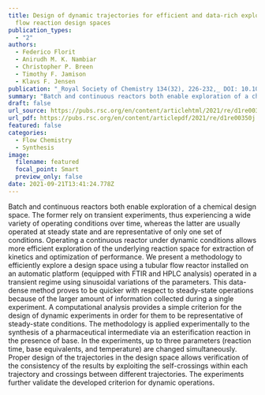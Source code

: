 ```yaml
---
title: Design of dynamic trajectories for efficient and data-rich exploration of
  flow reaction design spaces
publication_types:
  - "2"
authors:
  - Federico Florit
  - Anirudh M. K. Nambiar
  - Christopher P. Breen
  - Timothy F. Jamison
  - Klavs F. Jensen
publication: "_Royal Society of Chemistry 134(32), 226-232,_ DOI: 10.1021/jacs.1c03725"
summary: "Batch and continuous reactors both enable exploration of a chemical design space. The former rely on transient experiments, thus experiencing a wide variety of operating conditions over time, whereas the latter are usually operated at steady state and are representative of only one set of conditions. Operating a continuous reactor under dynamic conditions allows more efficient exploration of the underlying reaction space for extraction of kinetics and optimization of performance. We present a methodology to efficiently explore a design space using a tubular flow reactor installed on an automatic platform (equipped with FTIR and HPLC analysis) operated in a transient regime using sinusoidal variations of the parameters. This data-dense method proves to be quicker with respect to steady-state operations because of the larger amount of information collected during a single experiment. A computational analysis provides a simple criterion for the design of dynamic experiments in order for them to be representative of steady-state conditions. The methodology is applied experimentally to the synthesis of a pharmaceutical intermediate via an esterification reaction in the presence of base. In the experiments, up to three parameters (reaction time, base equivalents, and temperature) are changed simultaneously. Proper design of the trajectories in the design space allows verification of the consistency of the results by exploiting the self-crossings within each trajectory and crossings between different trajectories. The experiments further validate the developed criterion for dynamic operations."
draft: false
url_source: https://pubs.rsc.org/en/content/articlehtml/2021/re/d1re00350j
url_pdf: https://pubs.rsc.org/en/content/articlepdf/2021/re/d1re00350j
featured: false
categories:
  - Flow Chemistry
  - Synthesis
image:
  filename: featured
  focal_point: Smart
  preview_only: false
date: 2021-09-21T13:41:24.778Z
---
```

  Batch and continuous reactors both enable exploration of a chemical design space. The former rely on transient experiments, thus experiencing a wide variety of operating conditions over time, whereas the latter are usually operated at steady state and are representative of only one set of conditions. Operating a continuous reactor under dynamic conditions allows more efficient exploration of the underlying reaction space for extraction of kinetics and optimization of performance. We present a methodology to efficiently explore a design space using a tubular flow reactor installed on an automatic platform (equipped with FTIR and HPLC analysis) operated in a transient regime using sinusoidal variations of the parameters. This data-dense method proves to be quicker with respect to steady-state operations because of the larger amount of information collected during a single experiment. A computational analysis provides a simple criterion for the design of dynamic experiments in order for them to be representative of steady-state conditions. The methodology is applied experimentally to the synthesis of a pharmaceutical intermediate via an esterification reaction in the presence of base. In the experiments, up to three parameters (reaction time, base equivalents, and temperature) are changed simultaneously. Proper design of the trajectories in the design space allows verification of the consistency of the results by exploiting the self-crossings within each trajectory and crossings between different trajectories. The experiments further validate the developed criterion for dynamic operations.
